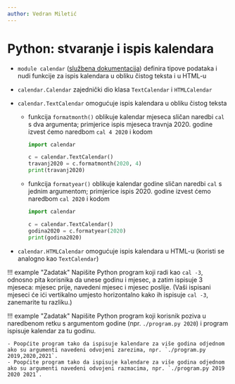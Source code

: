 ```yaml
---
author: Vedran Miletić
---
```


# Python: stvaranje i ispis kalendara

- `module calendar` ([službena dokumentacija](https://docs.python.org/3/library/calendar.html)) definira tipove podataka i nudi funkcije za ispis kalendara u obliku čistog teksta i u HTML-u
- `calendar.Calendar` zajednički dio klasa `TextCalendar` i `HTMLCalendar`
- `calendar.TextCalendar` omogućuje ispis kalendara u obliku čistog teksta

    - funkcija `formatmonth()` oblikuje kalendar mjeseca sličan naredbi `cal` s dva argumenta; primjerice ispis mjeseca travnja 2020. godine izvest ćemo naredbom `cal 4 2020` i kodom

        ``` python
        import calendar

        c = calendar.TextCalendar()
        travanj2020 = c.formatmonth(2020, 4)
        print(travanj2020)
        ```

    - funkcija `formatyear()` oblikuje kalendar godine sličan naredbi `cal` s jednim argumentom; primjerice ispis 2020. godine izvest ćemo naredbom `cal 2020` i kodom

        ``` python
        import calendar

        c = calendar.TextCalendar()
        godina2020 = c.formatyear(2020)
        print(godina2020)
        ```

- `calendar.HTMLCalendar` omogućuje ispis kalendara u HTML-u (koristi se analogno kao `TextCalendar`)

!!! example "Zadatak"
    Napišite Python program koji radi kao `cal -3`, odnosno pita korisnika da unese godinu i mjesec, a zatim ispisuje 3 mjeseca: mjesec prije, navedeni mjesec i mjesec poslije. (Vaši ispisani mjeseci će ići vertikalno umjesto horizontalno kako ih ispisuje `cal -3`, zanemarite tu razliku.)

!!! example "Zadatak"
    Napišite Python program koji korisnik poziva u naredbenom retku s argumentom godine (npr. `./program.py 2020`) i program ispisuje kalendar za tu godinu.

    - Poopćite program tako da ispisuje kalendare za više godina odjednom ako su argumenti navedeni odvojeni zarezima, npr. `./program.py 2019,2020,2021`.
    - Poopćite program tako da ispisuje kalendare za više godina odjednom ako su argumenti navedeni odvojeni razmacima, npr. `./program.py 2019 2020 2021`.
